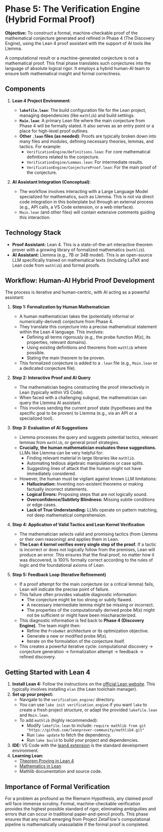 # Phase 5: The Verification Engine (Hybrid Formal Proof)

**Objective:** To construct a formal, machine-checkable proof of the mathematical conjecture generated and refined in Phase 4 (The Discovery Engine), using the Lean 4 proof assistant with the support of AI tools like Llemma.

A computational result or a machine-generated conjecture is not a mathematical proof. This final phase translates such conjectures into the language of absolute logical rigor. It employs a hybrid human-AI team to ensure both mathematical insight and formal correctness.

## Components

1.  **Lean 4 Project Environment**:
    *   **`lakefile.lean`**: The build configuration file for the Lean project, managing dependencies (like `mathlib`) and build settings.
    *   **`Main.lean`**: A primary Lean file where the main conjecture from Phase 4 will be formally stated. It also serves as an entry point or a place for high-level proof outlines.
    *   **Other `.lean` files (as needed)**: Proofs are typically broken down into many files and modules, defining necessary theories, lemmas, and tactics. For example:
        *   `VerificationEngine/Definitions.lean`: For core mathematical definitions related to the conjecture.
        *   `VerificationEngine/Lemmas.lean`: For intermediate results.
        *   `VerificationEngine/ConjectureProof.lean`: For the main proof of the conjecture.

2.  **AI Assistant Integration (Conceptual)**:
    *   The workflow involves interacting with a Large Language Model specialized for mathematics, such as Llemma. This is not via direct code integration in this boilerplate but through an external process (e.g., API calls, a VS Code extension, or a web interface).
    *   `Main.lean` (and other files) will contain extensive comments guiding this interaction.

## Technology Stack

*   **Proof Assistant:** Lean 4. This is a state-of-the-art interactive theorem prover with a growing library of formalized mathematics (`mathlib`).
*   **AI Assistant:** Llemma (e.g., 7B or 34B model). This is an open-source LLM specifically trained on mathematical texts (including LaTeX and Lean code from `mathlib`) and formal proofs.

## Workflow: Human-AI Hybrid Proof Development

The process is iterative and human-centric, with AI acting as a powerful assistant:

1.  **Step 1: Formalization by Human Mathematician**
    *   A human mathematician takes the (potentially informal or numerically-derived) conjecture from Phase 4.
    *   They translate this conjecture into a precise mathematical statement within the Lean 4 language. This involves:
        *   Defining all terms rigorously (e.g., the probe function $M(s)$, its properties, relevant domains).
        *   Using existing definitions and theorems from `mathlib` where possible.
        *   Stating the main theorem to be proven.
    *   This formalized conjecture is added to a `.lean` file (e.g., `Main.lean` or a dedicated conjecture file).

2.  **Step 2: Interactive Proof and AI Query**
    *   The mathematician begins constructing the proof interactively in Lean (typically within VS Code).
    *   When faced with a challenging subgoal, the mathematician can query the Llemma AI assistant.
    *   This involves sending the current proof state (hypotheses and the specific goal to be proven) to Llemma (e.g., via an API or a specialized tool).

3.  **Step 3: Evaluation of AI Suggestions**
    *   Llemma processes the query and suggests potential tactics, relevant lemmas from `mathlib`, or general proof strategies.
    *   **Crucially, the human mathematician evaluates these suggestions.** LLMs like Llemma can be very helpful for:
        *   Finding relevant material in large libraries like `mathlib`.
        *   Automating tedious algebraic manipulations or case splits.
        *   Suggesting lines of attack that the human might not have immediately considered.
    *   However, the human must be vigilant against known LLM limitations:
        *   **Hallucination:** Inventing non-existent theorems or making factually incorrect statements.
        *   **Logical Errors:** Proposing steps that are not logically sound.
        *   **Overconfidence/Subtlety Blindness:** Missing subtle conditions or edge cases.
        *   **Lack of True Understanding:** LLMs operate on pattern matching, not deep mathematical comprehension.

4.  **Step 4: Application of Valid Tactics and Lean Kernel Verification**
    *   The mathematician selects valid and promising tactics (from Llemma or their own reasoning) and applies them in Lean.
    *   **The Lean 4 kernel verifies every single step of the proof.** If a tactic is incorrect or does not logically follow from the premises, Lean will produce an error. This ensures that the final proof, no matter how it was discovered, is 100% formally correct according to the rules of logic and the foundational axioms of Lean.

5.  **Step 5: Feedback Loop (Iterative Refinement)**
    *   If a proof attempt for the main conjecture (or a critical lemma) fails, Lean will indicate the precise point of failure.
    *   This failure often provides valuable diagnostic information:
        *   The conjecture might be too strong or subtly flawed.
        *   A necessary intermediate lemma might be missing or incorrect.
        *   The properties of the computationally derived probe $M(s)$ might not be sufficient or might have been mischaracterized.
    *   This diagnostic information is fed back to **Phase 4 (Discovery Engine)**. The team might then:
        *   Refine the `ProbeNet` architecture or its optimization objective.
        *   Generate a new or modified probe $M(s)$.
        *   Iterate on the formulation of the conjecture itself.
    *   This creates a powerful iterative cycle: computational discovery $\rightarrow$ conjecture generation $\rightarrow$ formalization attempt $\rightarrow$ feedback $\rightarrow$ refined discovery.

## Getting Started with Lean 4

1.  **Install Lean 4:** Follow the instructions on the [official Lean website](https://leanprover.github.io/lean4/doc/setup.html). This typically involves installing `elan` (the Lean toolchain manager).
2.  **Set up your project:**
    *   Navigate to the `verification_engine/` directory.
    *   You can use `lake init verification_engine` if you want `lake` to create a fresh project structure, or adapt the provided `lakefile.lean` and `Main.lean`.
    *   To add `mathlib` (highly recommended):
        *   Modify `lakefile.lean` to include: `require mathlib from git "https://github.com/leanprover-community/mathlib4.git"`
        *   Run `lake update` to fetch the dependency.
        *   Run `lake build` to build your project and dependencies.
3.  **IDE:** VS Code with the [lean4 extension](https://marketplace.visualstudio.com/items?itemName=leanprover.lean4) is the standard development environment.
4.  **Learning Lean:**
    *   [Theorem Proving in Lean 4](https://leanprover.github.io/theorem_proving_in_lean4/)
    *   [Mathematics in Lean](https://leanprover-community.github.io/mathematics_in_lean/)
    *   Mathlib documentation and source code.

## Importance of Formal Verification

For a problem as profound as the Riemann Hypothesis, any claimed proof will face immense scrutiny. Formal, machine-checkable verification provides the highest possible standard of rigor, eliminating ambiguities and errors that can occur in traditional paper-and-pencil proofs. This phase ensures that any result emerging from Project ZetaFlow's computational pipeline is mathematically unassailable if the formal proof is completed.
